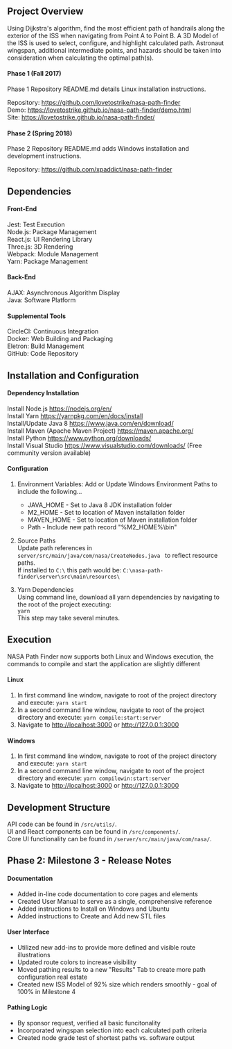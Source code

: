## Project Overview
Using Dijkstra's algorithm, find the most efficient path of handrails along the exterior of the ISS when navigating from Point A to Point B.  A 3D Model
of the ISS is used to select, configure, and highlight calculated path.  Astronaut wingspan, additional intermediate points, and hazards should be taken into 
consideration when calculating the optimal path(s).  

#### Phase 1 (Fall 2017)
Phase 1 Repository README.md details Linux installation instructions.  

Repository: <https://github.com/lovetostrike/nasa-path-finder>  
Demo: <https://lovetostrike.github.io/nasa-path-finder/demo.html>  
Site: <https://lovetostrike.github.io/nasa-path-finder/>  

#### Phase 2 (Spring 2018)
Phase 2 Repository README.md adds Windows installation and development instructions.  

Repository: <https://github.com/xpaddict/nasa-path-finder>  

## Dependencies
#### Front-End
Jest: 		Test Execution  
Node.js: 	Package Management  
React.js: 	UI Rendering Library  
Three.js: 	3D Rendering  
Webpack:	Module Management  
Yarn:		Package Management  

#### Back-End
AJAX: 		Asynchronous Algorithm Display  
Java:		Software Platform  

#### Supplemental Tools
CircleCI: 	Continuous Integration  
Docker: 	Web Building and Packaging  
Eletron: 	Build Management  
GitHub:		Code Repository  

## Installation and Configuration

#### Dependency Installation
Install Node.js <https://nodejs.org/en/>  
Install Yarn <https://yarnpkg.com/en/docs/install>  
Install/Update Java 8 <https://www.java.com/en/download/>  
Install Maven (Apache Maven Project) <https://maven.apache.org/>  
Install Python <https://www.python.org/downloads/>  
Install Visual Studio <https://www.visualstudio.com/downloads/> (Free community version available)  

#### Configuration
1. Environment Variables: Add or Update Windows Environment Paths to include the following...   
   - JAVA_HOME - Set to Java 8 JDK installation folder  
   - M2_HOME - Set to location of Maven installation folder  
   - MAVEN_HOME - Set to location of Maven installation folder  
   - Path - Include new path record "%M2_HOME%\bin"  

2. Source Paths  
Update path references in ```server/src/main/java/com/nasa/CreateNodes.java ``` to reflect resource paths.  
If installed to ```C:\``` this path would be: ```C:\nasa-path-finder\server\src\main\resources\```  

3. Yarn Dependencies  
Using command line, download all yarn dependencies by navigating to the root of the project executing:  
```yarn```  
This step may take several minutes.

## Execution
NASA Path Finder now supports both Linux and Windows execution, the commands to compile and start the application are slightly different

#### Linux
1. In first command line window, navigate to root of the project directory and execute: ```yarn start```  
2. In a second command line window, navigate to root of the project directory and execute: ```yarn compile:start:server```  
3. Navigate to <http://localhost:3000> or <http://127.0.0.1:3000>

#### Windows
1. In first command line window, navigate to root of the project directory and execute: ```yarn start```  
2. In a second command line window, navigate to root of the project directory and execute: ```yarn compilewin:start:server```  
3. Navigate to <http://localhost:3000> or <http://127.0.0.1:3000>

## Development Structure
API code can be found in ```/src/utils/```.  
UI and React components can be found in ```/src/components/```.  
Core UI functionality can be found in ```/server/src/main/java/com/nasa/```.  

## Phase 2: Milestone 3 - Release Notes
#### Documentation
- Added in-line code documentation to core pages and elements  
- Created User Manual to serve as a single, comprehensive reference
- Added instructions to Install on Windows and Ubuntu
- Added instructions to Create and Add new STL files

#### User Interface
- Utilized new add-ins to provide more defined and visible route illustrations  
- Updated route colors to increase visibility
- Moved pathing results to a new "Results" Tab to create more path configuration real estate
- Created new ISS Model of 92% size which renders smoothly - goal of 100% in Milestone 4

#### Pathing Logic
- By sponsor request, verified all basic funcitonality
- Incorporated wingspan selection into each calculated path criteria  
- Created node grade test of shortest paths vs. software output 